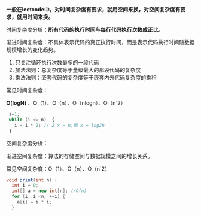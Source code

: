 

**一般在leetcode中，对时间复杂度有要求，就用空间来换，对空间复杂度有要求，就用时间来换。**

时间复杂度分析：**所有代码的执行时间与每行代码执行次数成正比。**

渐进时间复杂度：不具体表示代码的真正执行时间，而是表示代码执行时间随数据规模增长的变化趋势。

1. 只关注循环执行次数最多的一段代码
2. 加法法则：总复杂度等于量级最大的那段代码的复杂度
3. 乘法法则：嵌套代码的复杂度等于嵌套内外代码复杂度的乘积

常见时间复杂度：

**O(logN)** 、O（1）、O（n）、O（nlogn）、O（n`2）

~~~js
 i=1;
 while (i <= n)  {
   i = i * 2; // 2`x = n,即 x = log2n
 }
~~~





空间复杂度分析：

渐进空间复杂度：算法的存储空间与数据规模之间的增长关系。

常见空间复杂度：O（1）、O（n）、O（n`2）

~~~java
void print(int n) {
  int i = 0;
  int[] a = new int[n]; //O(n)
  for (i; i <n; ++i) {
    a[i] = i * i;
  }
~~~



